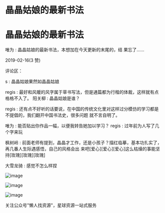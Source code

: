 # 晶晶姑娘的最新书法

# 晶晶姑娘的最新书法

唯为 : 晶晶姑娘的最新书法，本想加在今天更新的末尾的，结 果忘了……

2019-02-16(3 赞)

评论区：

s : 晶晶姑娘果然如晶晶姑娘

regis : 最好和风暖的风字属于草书写法，但是通篇都为行楷的体裁，这样就有点格格不入了。 阳关柳 : 晶晶姑娘是谁？

regis : 还有点不好听的话要说，在中国的传统文化里对这样过分模仿的学习都是不提倡的，我们翻开中国书法史，很多问题 就不言自明了。

唯为 : 能否贴出你作品一幅，以便我转告她加以学习？ regis : 过年前为人写了几个字来玩

枫树岭 : 前面老师有提到，晶晶才工作，还是小孩子？描红临摹，基本功扎实了，再几番人生际遇感悟，自己的风格会出 来吧[爱心][爱心][爱心]这么枯燥的事能坚持[玫瑰][玫瑰][玫瑰]

大雪龙骑 : 感觉不怎么样捏

![image](img/Image_0141.png)

![image](img/Image_0151.png)

![image](img/Image_0161.png)

关注公众号"懒人找资源"，星球资源一站式服务